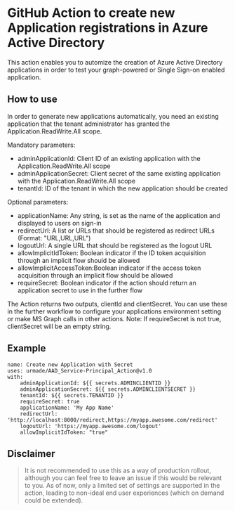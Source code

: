 # GitHub Action to create new Application registrations in Azure Active Directory
This action enables you to automize the creation of Azure Active Directory applications in order to test your graph-powered or Single Sign-on enabled application.

## How to use
In order to generate new applications automatically, you need an existing application that the tenant administrator has granted the Application.ReadWrite.All scope.

Mandatory parameters:
- adminApplicationId: Client ID of an existing application with the Application.ReadWrite.All scope
- adminApplicationSecret: Client secret of the same existing application with the Application.ReadWrite.All scope
- tenantId: ID of the tenant in which the new application should be created

Optional parameters:
- applicationName: Any string, is set as the name of the application and displayed to users on sign-in
- redirectUrl: A list or URLs that should be registered as redirect URLs (Format: "URL,URL,URL")
- logoutUrl: A single URL that should be registered as the logout URL
- allowImplicitIdToken: Boolean indicator if the ID token acquisition through an implicit flow should be allowed
- allowImplicitAccessToken:Boolean indicator if the access token acquisition through an implicit flow should be allowed
- requireSecret: Boolean indicator if the action should return an application secret to use in the further flow

The Action returns two outputs, clientId and clientSecret. You can use these in the further workflow to configure your applications environment setting or make MS Graph calls in other actions. Note: If requireSecret is not true, clientSecret will be an empty string.

## Example
    name: Create new Application with Secret
    uses: urmade/AAD_Service-Principal_Action@v1.0
    with:
        adminApplicationId: ${{ secrets.ADMINCLIENTID }}
        adminApplicationSecret: ${{ secrets.ADMINCLIENTSECRET }}
        tenantId: ${{ secrets.TENANTID }}
        requireSecret: true
        applicationName: 'My App Name'
        redirectUrl: 'http://localhost:8000/redirect,https://myapp.awesome.com/redirect'
        logoutUrl: 'https://myapp.awesome.com/logout'
        allowImplicitIdToken: "true"

## Disclaimer
> It is not recommended to use this as a way of production rollout, although you can feel free to leave an issue if this would be relevant to you. As of now, only a limited set of settings are supported in the action, leading to non-ideal end user experiences (which on demand could be extended).